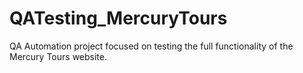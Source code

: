 # QATesting_MercuryTours
QA Automation project focused on testing the full functionality of the Mercury Tours website.
